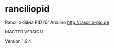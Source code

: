 # ranciliopid
Rancilio-Silvia PID für Arduino http://rancilio-pid.de

MASTER VERSION

Version 1.9.4 

